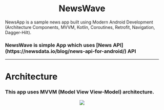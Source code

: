 <h1 align="center"> NewsWave </h1>
<p align="start">  
  NewsApp is a sample news app built using Modern Android Development (Architecture Components, MVVM, Kotlin, Coroutines, Retrofit, Navigation, Dagger-Hilt).
</p>
<h3>NewsWave is simple App which uses [News API](https://newsdata.io/blog/news-api-for-android/) API </h3>

----

<h1>Architecture</h1>
<h3>This app uses MVVM (Model View View-Model) architecture.</h3>
<p align="center">
<img src="https://user-images.githubusercontent.com/5742609/141597565-fb276346-346a-4a08-a731-bbf9f0db890f.png"  />  
</p>
